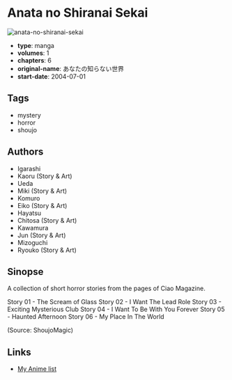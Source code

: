 # Anata no Shiranai Sekai

![anata-no-shiranai-sekai](https://cdn.myanimelist.net/images/manga/2/20736.jpg)

-   **type**: manga
-   **volumes**: 1
-   **chapters**: 6
-   **original-name**: あなたの知らない世界
-   **start-date**: 2004-07-01

## Tags

-   mystery
-   horror
-   shoujo

## Authors

-   Igarashi
-   Kaoru (Story & Art)
-   Ueda
-   Miki (Story & Art)
-   Komuro
-   Eiko (Story & Art)
-   Hayatsu
-   Chitosa (Story & Art)
-   Kawamura
-   Jun (Story & Art)
-   Mizoguchi
-   Ryouko (Story & Art)

## Sinopse

A collection of short horror stories from the pages of Ciao Magazine.

Story 01 - The Scream of Glass
Story 02 - I Want The Lead Role
Story 03 - Exciting Mysterious Club
Story 04 - I Want To Be With You Forever
Story 05 - Haunted Afternoon
Story 06 - My Place In The World

(Source: ShoujoMagic)

## Links

-   [My Anime list](https://myanimelist.net/manga/2032/Anata_no_Shiranai_Sekai)
